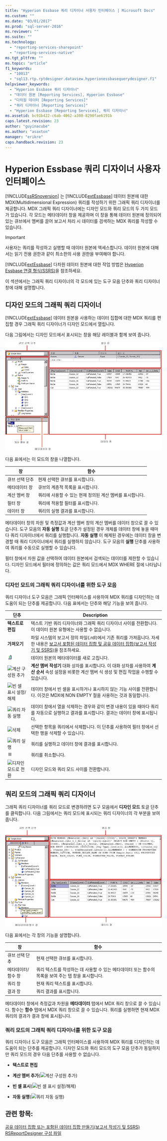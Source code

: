 ```yaml
---
title: "Hyperion Essbase 쿼리 디자이너 사용자 인터페이스 | Microsoft Docs"
ms.custom: ""
ms.date: "03/01/2017"
ms.prod: "sql-server-2016"
ms.reviewer: ""
ms.suite: ""
ms.technology: 
  - "reporting-services-sharepoint"
  - "reporting-services-native"
ms.tgt_pltfrm: ""
ms.topic: "article"
f1_keywords: 
  - "10013"
  - "sql13.rtp.rptdesigner.dataview.hyperionessbasequerydesigner.f1"
helpviewer_keywords: 
  - "Hyperion Essbase 쿼리 디자이너"
  - "데이터 원본 [Reporting Services], Hyperion Essbase"
  - "다차원 데이터 [Reporting Services]"
  - "쿼리 디자이너 [Reporting Services]"
  - "Hyperion Essbase [Reporting Services], 쿼리 디자이너"
ms.assetid: bc91b422-c6ab-4062-a300-8290fae6191b
caps.latest.revision: 23
author: "guyinacube"
ms.author: "asaxton"
manager: "erikre"
caps.handback.revision: 23
---
```

# Hyperion Essbase 쿼리 디자이너 사용자 인터페이스
  [!INCLUDE[ssRSnoversion](../../includes/ssrsnoversion-md.md)] 는 [!INCLUDE[extEssbase](../../includes/extessbase-md.md)] 데이터 원본에 대한 MDX(Multidimensional Expression) 쿼리를 작성하기 위한 그래픽 쿼리 디자이너를 제공합니다. MDX 그래픽 쿼리 디자이너에는 디자인 모드와 쿼리 모드의 두 가지 모드가 있습니다. 각 모드는 메타데이터 창을 제공하며 이 창을 통해 데이터 원본에 정의되어 있는 큐브에서 멤버를 끌어 보고서 처리 시 데이터를 검색하는 MDX 쿼리를 작성할 수 있습니다.  
  
> [!IMPORTANT]  
>  사용자는 쿼리를 작성하고 실행할 때 데이터 원본에 액세스합니다. 데이터 원본에 대해서는 읽기 전용 권한과 같이 최소한의 사용 권한을 부여해야 합니다.  
  
 [!INCLUDE[extEssbase](../../includes/extessbase-md.md)] 다차원 데이터 원본에 대한 작업 방법은 [Hyperion Essbase 연결 형식&#40;SSRS&#41;](../../reporting-services/report-data/hyperion-essbase-connection-type-ssrs.md)을 참조하세요.  
  
 이 섹션에서는 그래픽 쿼리 디자이너의 각 모드에 있는 도구 모음 단추와 쿼리 디자이너 창에 대해 설명합니다.  
  
## 디자인 모드의 그래픽 쿼리 디자이너  
 [!INCLUDE[extEssbase](../../includes/extessbase-md.md)] 데이터 원본을 사용하는 데이터 집합에 대한 MDX 쿼리를 편집할 경우 그래픽 쿼리 디자이너가 디자인 모드에서 열립니다.  
  
 다음 그림에서는 디자인 모드에서 표시되는 창을 해당 레이블과 함께 보여 줍니다.  
  
 ![Hyperion Essbase 데이터 원본을 위한 쿼리 디자이너](../../reporting-services/report-data/media/rsqd-dshyperionessbase-mdx-designmode.gif "Hyperion Essbase 데이터 원본을 위한 쿼리 디자이너")  
  
 다음 표에서는 이 모드의 창을 나열합니다.  
  
|창|함수|  
|----------|--------------|  
|큐브 선택 단추|현재 선택한 큐브를 표시합니다.|  
|메타데이터 창|큐브의 계층적 목록을 표시합니다.|  
|계산 멤버 창|쿼리에 사용할 수 있는 현재 정의된 계산 멤버를 표시합니다.|  
|필터 창|쿼리에 적용할 필터를 표시합니다.|  
|데이터 창|쿼리의 실행 결과를 표시합니다.|  
  
 메타데이터 창의 차원 및 측정값과 계산 멤버 창의 계산 멤버를 데이터 창으로 끌 수 있습니다. 도구 모음의 **자동 실행** 토글 단추가 설정된 경우 개체를 데이터 창에 놓을 때마다 쿼리 디자이너에서 쿼리를 실행합니다. **자동 실행** 이 해제된 경우에는 데이터 창을 변경할 때 쿼리 디자이너에서 쿼리를 실행하지 않습니다. 도구 모음의 **실행** 단추를 사용하여 쿼리를 수동으로 실행할 수 있습니다.  
  
 필터 창에서 차원 값을 선택하여 데이터 원본에서 검색되는 데이터를 제한할 수 있습니다. 디자인 모드에서 필터에 정의하는 값은 쿼리 모드에서 MDX WHERE 절에 나타납니다.  
  
### 디자인 모드의 그래픽 쿼리 디자이너를 위한 도구 모음  
 쿼리 디자이너 도구 모음은 그래픽 인터페이스를 사용하여 MDX 쿼리를 디자인하는 데 도움이 되는 단추를 제공합니다. 다음 표에서는 단추와 해당 기능을 보여 줍니다.  
  
|단추|Description|  
|------------|-----------------|  
|**텍스트로 편집**|텍스트 기반 쿼리 디자이너와 그래픽 쿼리 디자이너 사이를 전환합니다. 이 데이터 원본 유형에는 사용할 수 없습니다.|  
|**가져오기**|파일 시스템의 보고서 정의 파일(.rdl)에서 기존 쿼리를 가져옵니다. 자세한 내용은 [보고서 포함된 데이터 집합 및 공유 데이터 집합&#40;보고서 작성기 및 SSRS&#41;](../../reporting-services/report-data/report-embedded-datasets-and-shared-datasets-report-builder-and-ssrs.md)을 참조하세요.|  
|![Refresh dataset fields](../../reporting-services/report-data/media/rsqdicon-refreshfields.gif "Refresh dataset fields")|데이터 원본의 메타데이터를 새로 고칩니다.|  
|![계산 구성원 추가](../../reporting-services/report-data/media/rsqdicon-addcalculatedmember.png "계산 구성원 추가")|**계산 멤버 작성기** 대화 상자를 표시합니다. 이 대화 상자를 사용하여 **계산 순서** 속성 설정을 비롯한 계산 멤버 식 생성 및 편집 작업을 수행할 수 있습니다.|  
|![빈 셀 표시 설정/해제](../../reporting-services/report-data/media/rsqdicon-showemptycells.png "빈 셀 표시 설정/해제")|데이터 창에서 빈 셀을 표시하거나 표시하지 않는 기능 사이를 전환합니다. 이것은 MDX에 NON EMPTY 절을 사용하는 것과 동일합니다.|  
|![쿼리 자동 실행](../../reporting-services/report-data/media/rsqdicon-autoexecute.png "쿼리 자동 실행")|데이터 창에서 열을 삭제하는 경우와 같이 변경 내용이 있을 때마다 쿼리를 자동으로 실행하고 결과를 표시합니다. 결과는 데이터 창에 표시됩니다.|  
|![삭제](../../reporting-services/report-data/media/rsqdicon-delete.png "삭제")|선택한 항목을 쿼리에서 삭제합니다. 이 단추를 사용하여 필터 창에서 선택한 행을 삭제할 수 있습니다.|  
|![쿼리 실행](../../reporting-services/report-data/media/rsqdicon-run.png "쿼리 실행")|쿼리를 실행하고 데이터 창에 결과를 표시합니다.|  
|![Cancel the query](../../reporting-services/report-data/media/rsqdicon-cancel.gif "Cancel the query")|쿼리를 취소합니다.|  
|![디자인 모드로 전환](../../reporting-services/media/rsqdicon-designmode.png "디자인 모드로 전환")|디자인 모드와 쿼리 모드 사이를 전환합니다.|  
  
## 쿼리 모드의 그래픽 쿼리 디자이너  
 그래픽 쿼리 디자이너를 쿼리 모드로 변경하려면 도구 모음에서 **디자인 모드** 토글 단추를 클릭합니다. 다음 그림에서는 쿼리 모드에 표시되는 쿼리 디자이너의 각 부분을 보여 줍니다.  
  
 ![Hyperion용 쿼리 모드의 쿼리 디자이너](../../reporting-services/report-data/media/rsqd-hyperionessbase-mdx-querymode.gif "Hyperion용 쿼리 모드의 쿼리 디자이너")  
  
 다음 표에서는 각 창의 기능을 설명합니다.  
  
|창|함수|  
|----------|--------------|  
|큐브 선택 단추|현재 선택한 큐브를 표시합니다.|  
|메타데이터/함수 창|쿼리 텍스트를 작성하는 데 사용할 수 있는 메타데이터 또는 함수의 목록을 보여 주는 탭 창을 표시합니다.|  
|쿼리 창|현재 쿼리 텍스트를 표시합니다.|  
|결과 창|쿼리 결과를 표시합니다.|  
  
 메타데이터 창에서 측정값과 차원을 **메타데이터** 탭에서 MDX 쿼리 창으로 끌 수 있습니다. 함수는 **함수** 탭에서 MDX 쿼리 창으로 끌 수 있습니다. 쿼리를 실행하면 현재 MDX 쿼리의 결과가 결과 창에 표시됩니다.  
  
### 쿼리 모드의 그래픽 쿼리 디자이너를 위한 도구 모음  
 쿼리 디자이너 도구 모음은 그래픽 인터페이스를 사용하여 MDX 쿼리를 디자인하는 데 도움이 되는 단추를 제공합니다. 디자인 모드와 쿼리 모드의 도구 모음 단추가 동일하지만 쿼리 모드의 경우 다음 단추를 사용할 수 없습니다.  
  
-   **텍스트로 편집**  
  
-   **계산 멤버 추가**(![계산 구성원 추가](../../reporting-services/report-data/media/rsqdicon-addcalculatedmember.png "계산 구성원 추가"))  
  
-   **빈 셀 표시**(![빈 셀 표시 설정/해제](../../reporting-services/report-data/media/rsqdicon-showemptycells.png "빈 셀 표시 설정/해제"))  
  
-   **자동 실행**(![쿼리 자동 실행](../../reporting-services/report-data/media/rsqdicon-autoexecute.png "쿼리 자동 실행"))  
  
## 관련 항목:  
 [공유 데이터 집합 또는 포함된 데이터 집합 만들기&#40;보고서 작성기 및 SSRS&#41;](../../reporting-services/report-data/create-a-shared-dataset-or-embedded-dataset-report-builder-and-ssrs.md)   
 [RSReportDesigner 구성 파일](../../reporting-services/report-server/rsreportdesigner-configuration-file.md)  
  
  